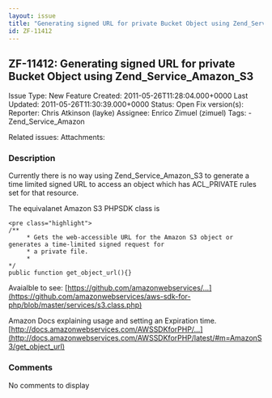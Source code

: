 ```yaml
---
layout: issue
title: "Generating signed URL for private Bucket Object using Zend_Service_Amazon_S3"
id: ZF-11412
---
```


ZF-11412: Generating signed URL for private Bucket Object using Zend\_Service\_Amazon\_S3
-----------------------------------------------------------------------------------------

 Issue Type: New Feature Created: 2011-05-26T11:28:04.000+0000 Last Updated: 2011-05-26T11:30:39.000+0000 Status: Open Fix version(s): 
 Reporter:  Chris Atkinson (layke)  Assignee:  Enrico Zimuel (zimuel)  Tags: - Zend\_Service\_Amazon
 
 Related issues: 
 Attachments: 
### Description

Currently there is no way using Zend\_Service\_Amazon\_S3 to generate a time limited signed URL to access an object which has ACL\_PRIVATE rules set for that resource.

The equivalanet Amazon S3 PHPSDK class is

 
    <pre class="highlight">
    /**
         * Gets the web-accessible URL for the Amazon S3 object or generates a time-limited signed request for
         * a private file.
         *
    */
    public function get_object_url(){}


Avaialble to see: [https://github.com/amazonwebservices/…](https://github.com/amazonwebservices/aws-sdk-for-php/blob/master/services/s3.class.php)

Amazon Docs explaining usage and setting an Expiration time. [http://docs.amazonwebservices.com/AWSSDKforPHP/…](http://docs.amazonwebservices.com/AWSSDKforPHP/latest/#m=AmazonS3/get_object_url)

 

 

### Comments

No comments to display